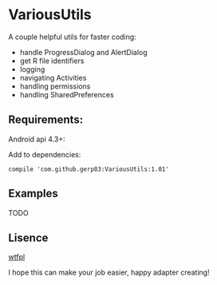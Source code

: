 # VariousUtils

A couple helpful utils for faster coding:
- handle ProgressDialog and AlertDialog
- get R file identifiers
- logging
- navigating Activities
- handling permissions
- handling SharedPreferences

## Requirements:
Android api 4.3+:

Add to dependencies:
```
compile 'com.github.gerp83:VariousUtils:1.01'
```

## Examples
TODO

## Lisence
[wtfpl](http://www.wtfpl.net/)

I hope this can make your job easier, happy adapter creating!
